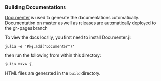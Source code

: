 ### Building Documentations

[Documenter](https://github.com/JuliaDocs/Documenter.jl) is used to generate
the documentations automatically. Documentation on master as well as releases
are automatically deployed to the gh-pages branch.

To view the docs locally, you first need to install Documenter.jl:

    julia -e 'Pkg.add("Documenter")'

then run the following from within this directory:

    julia make.jl

HTML files are generated in the `build` directory.
